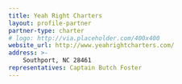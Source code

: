 ```yaml
---
title: Yeah Right Charters
layout: profile-partner
partner-type: charter
# logo: http://via.placeholder.com/400x400
website_url: http://www.yeahrightcharters.com/
address: >- 
    Southport, NC 28461
representatives: Captain Butch Foster
---
```


